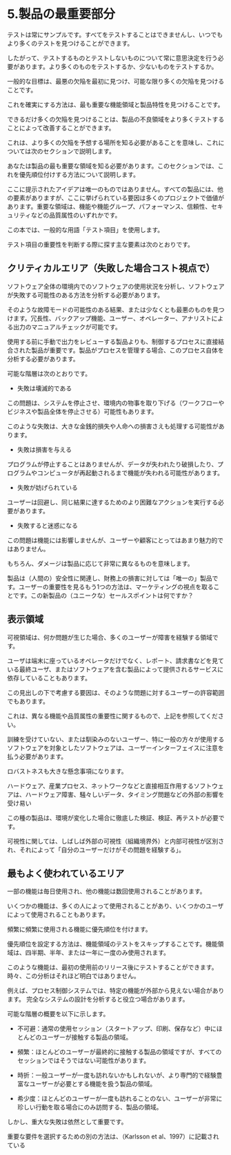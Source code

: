 # 5.製品の最重要部分

テストは常にサンプルです。すべてをテストすることはできませんし、いつでもより多くのテストを見つけることができます。

したがって、テストするものとテストしないものについて常に意思決定を行う必要があります。より多くのものをテストするか、少ないものをテストするか。

一般的な目標は、最悪の欠陥を最初に見つけ、可能な限り多くの欠陥を見つけることです。

これを確実にする方法は、最も重要な機能領域と製品特性を見つけることです。

できるだけ多くの欠陥を見つけることは、製品の不良領域をより多くテストすることによって改善することができます。

これは、より多くの欠陥を予想する場所を知る必要があることを意味し、これについては次のセクションで説明します。

あなたは製品の最も重要な領域を知る必要があります。このセクションでは、これを優先順位付けする方法について説明します。

ここに提示されたアイデアは唯一のものではありません。すべての製品には、他の要素がありますが、ここに挙げられている要因は多くのプロジェクトで価値があります。重要な領域は、機能や機能グループ、パフォーマンス、信頼性、セキュリティなどの品質属性のいずれかです。

この本では、一般的な用語「テスト項目」を使用します。

テスト項目の重要性を判断する際に探す主な要素は次のとおりです。

## クリティカルエリア（失敗した場合コスト視点で）

ソフトウェア全体の環境内でのソフトウェアの使用状況を分析し、ソフトウェアが失敗する可能性のある方法を分析する必要があります。

そのような故障モードの可能性のある結果、または少なくとも最悪のものを見つけます。冗長性、バックアップ機能、ユーザー、オペレーター、アナリストによる出力のマニュアルチェックが可能です。

使用する前に手動で出力をレビューする製品よりも、制御するプロセスに直接結合された製品が重要です。製品がプロセスを管理する場合、このプロセス自体を分析する必要があります。

可能な階層は次のとおりです。

* 失敗は壊滅的である

この問題は、システムを停止させ、環境内の物事を取り下げる（ワークフローやビジネスや製品全体を停止させる）可能性もあります。

このような失敗は、大きな金銭的損失や人命への損害さえも処理する可能性があります。

* 失敗は損害を与える

プログラムが停止することはありませんが、データが失われたり破損したり、プログラムやコンピュータが再起動されるまで機能が失われる可能性があります。

* 失敗が妨げられている

ユーザーは回避し、同じ結果に達するためのより困難なアクションを実行する必要があります。

* 失敗すると迷惑になる

この問題は機能には影響しませんが、ユーザーや顧客にとってはあまり魅力的ではありません。

もちろん、ダメージは製品に応じて非常に異なるものを意味します。

製品は（人間の）安全性に関連し、財務上の損害に対しては「唯一の」製品です。ユーザーの重要性を見るもう1つの方法は、マーケティングの視点を取ることです。この新製品の（ユニークな）セールスポイントは何ですか？

## 表示領域

可視領域は、何か問題が生じた場合、多くのユーザーが障害を経験する領域です。

ユーザは端末に座っているオペレータだけでなく、レポート、請求書などを見ている最終ユーザ、またはソフトウェアを含む製品によって提供されるサービスに依存していることもあります。

この見出しの下で考慮する要因は、そのような問題に対するユーザーの許容範囲でもあります。

これは、異なる機能や品質属性の重要性に関するもので、上記を参照してください。

訓練を受けていない、または馴染みのないユーザー、特に一般の方々が使用するソフトウェアを対象としたソフトウェアは、ユーザーインターフェイスに注意を払う必要があります。

ロバストネスも大きな懸念事項になります。

ハードウェア、産業プロセス、ネットワークなどと直接相互作用するソフトウェアは、ハードウェア障害、騒々しいデータ、タイミング問題などの外部の影響を受け易い

この種の製品は、環境が変化した場合に徹底した検証、検証、再テストが必要です。

可視性に関しては、しばしば外部の可視性（組織境界外）と内部可視性が区別され、それによって「自分のユーザーだけがその問題を経験する」。

## 最もよく使われているエリア

一部の機能は毎日使用され、他の機能は数回使用されることがあります。

いくつかの機能は、多くの人によって使用されることがあり、いくつかのユーザによって使用されることもあります。

頻繁に頻繁に使用される機能に優先順位を付けます。

優先順位を設定する方法は、機能領域のテストをスキップすることです。機能領域は、四半期、半年、または一年に一度のみ使用されます。

このような機能は、最初の使用前のリリース後にテストすることができます。 時々、この分析はそれほど明白ではありません。

例えば、プロセス制御システムでは、特定の機能が外部から見えない場合があります。 完全なシステムの設計を分析すると役立つ場合があります。

可能な階層の概要を以下に示します。

- 不可避：通常の使用セッション（スタートアップ、印刷、保存など）中にほとんどのユーザーが接触する製品の領域。

- 頻繁：ほとんどのユーザーが最終的に接触する製品の領域ですが、すべてのセッションではそうではない可能性があります。

- 時折：一般ユーザーが一度も訪れないかもしれないが、より専門的で経験豊富なユーザーが必要とする機能を扱う製品の領域。

- 希少度：ほとんどのユーザーが一度も訪れることのない、ユーザーが非常に珍しい行動を取る場合にのみ訪問する、製品の領域。

しかし、重大な失敗は依然として重要です。

重要な要件を選択するための別の方法は、（Karlsson et al、1997）に記載されている




